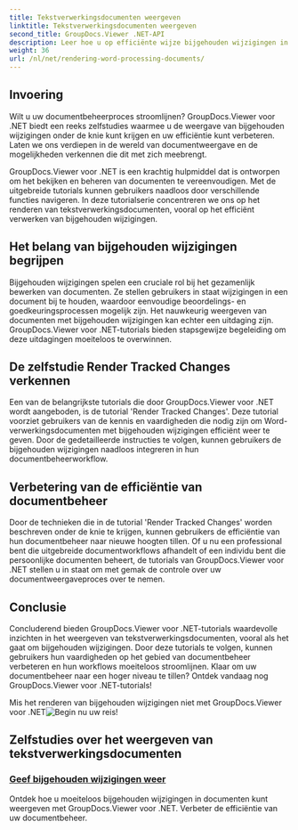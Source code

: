 ```yaml
---
title: Tekstverwerkingsdocumenten weergeven
linktitle: Tekstverwerkingsdocumenten weergeven
second_title: GroupDocs.Viewer .NET-API
description: Leer hoe u op efficiënte wijze bijgehouden wijzigingen in tekstverwerkingsdocumenten kunt weergeven met GroupDocs.Viewer voor .NET. Verbeter uw vaardigheden op het gebied van documentbeheer.
weight: 36
url: /nl/net/rendering-word-processing-documents/
---
```


## Invoering

Wilt u uw documentbeheerproces stroomlijnen? GroupDocs.Viewer voor .NET biedt een reeks zelfstudies waarmee u de weergave van bijgehouden wijzigingen onder de knie kunt krijgen en uw efficiëntie kunt verbeteren. Laten we ons verdiepen in de wereld van documentweergave en de mogelijkheden verkennen die dit met zich meebrengt.

GroupDocs.Viewer voor .NET is een krachtig hulpmiddel dat is ontworpen om het bekijken en beheren van documenten te vereenvoudigen. Met de uitgebreide tutorials kunnen gebruikers naadloos door verschillende functies navigeren. In deze tutorialserie concentreren we ons op het renderen van tekstverwerkingsdocumenten, vooral op het efficiënt verwerken van bijgehouden wijzigingen.

## Het belang van bijgehouden wijzigingen begrijpen

Bijgehouden wijzigingen spelen een cruciale rol bij het gezamenlijk bewerken van documenten. Ze stellen gebruikers in staat wijzigingen in een document bij te houden, waardoor eenvoudige beoordelings- en goedkeuringsprocessen mogelijk zijn. Het nauwkeurig weergeven van documenten met bijgehouden wijzigingen kan echter een uitdaging zijn. GroupDocs.Viewer voor .NET-tutorials bieden stapsgewijze begeleiding om deze uitdagingen moeiteloos te overwinnen.

## De zelfstudie Render Tracked Changes verkennen

Een van de belangrijkste tutorials die door GroupDocs.Viewer voor .NET wordt aangeboden, is de tutorial 'Render Tracked Changes'. Deze tutorial voorziet gebruikers van de kennis en vaardigheden die nodig zijn om Word-verwerkingsdocumenten met bijgehouden wijzigingen efficiënt weer te geven. Door de gedetailleerde instructies te volgen, kunnen gebruikers de bijgehouden wijzigingen naadloos integreren in hun documentbeheerworkflow.

## Verbetering van de efficiëntie van documentbeheer

Door de technieken die in de tutorial 'Render Tracked Changes' worden beschreven onder de knie te krijgen, kunnen gebruikers de efficiëntie van hun documentbeheer naar nieuwe hoogten tillen. Of u nu een professional bent die uitgebreide documentworkflows afhandelt of een individu bent die persoonlijke documenten beheert, de tutorials van GroupDocs.Viewer voor .NET stellen u in staat om met gemak de controle over uw documentweergaveproces over te nemen.

## Conclusie

Concluderend bieden GroupDocs.Viewer voor .NET-tutorials waardevolle inzichten in het weergeven van tekstverwerkingsdocumenten, vooral als het gaat om bijgehouden wijzigingen. Door deze tutorials te volgen, kunnen gebruikers hun vaardigheden op het gebied van documentbeheer verbeteren en hun workflows moeiteloos stroomlijnen. Klaar om uw documentbeheer naar een hoger niveau te tillen? Ontdek vandaag nog GroupDocs.Viewer voor .NET-tutorials!

 Mis het renderen van bijgehouden wijzigingen niet met GroupDocs.Viewer voor .NET![Begin nu uw reis!](./render-tracked-changes/)
## Zelfstudies over het weergeven van tekstverwerkingsdocumenten
### [Geef bijgehouden wijzigingen weer](./render-tracked-changes/)
Ontdek hoe u moeiteloos bijgehouden wijzigingen in documenten kunt weergeven met GroupDocs.Viewer voor .NET. Verbeter de efficiëntie van uw documentbeheer.